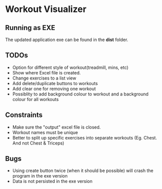 # Workout Visualizer

## Running as EXE

The updated application exe can be found in the __dist__ folder.

## TODOs

- Option for different style of workout(treadmill, mins, etc)
- Show where Excel file is created.
- Change exercises to a list view
- Add delete/duplicate buttons to workouts
- Add clear one for removing one workout
- Possiblity to add background colour to workout and a background colour for all workouts

## Constraints

- Make sure the "output" excel file is closed.
- Workout names must be unique
- Better to split up specific exercises into separate workouts (Eg. Chest. And not Chest & Triceps)

## Bugs

- Using create button twice (when it should be possible) will crash the program in the exe version
- Data is not persisted in the exe version